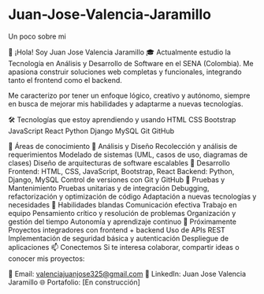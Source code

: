 # Juan-Jose-Valencia-Jaramillo
Un poco sobre mi

👋 ¡Hola! Soy Juan Jose Valencia Jaramillo
🎓 Actualmente estudio la Tecnología en Análisis y Desarrollo de Software en el SENA (Colombia). Me apasiona construir soluciones web completas y funcionales, integrando tanto el frontend como el backend.

Me caracterizo por tener un enfoque lógico, creativo y autónomo, siempre en busca de mejorar mis habilidades y adaptarme a nuevas tecnologías.

🛠 Tecnologías que estoy aprendiendo y usando
HTML CSS Bootstrap JavaScript React Python Django MySQL Git GitHub

🧠 Áreas de conocimiento
🔹 Análisis y Diseño
Recolección y análisis de requerimientos
Modelado de sistemas (UML, casos de uso, diagramas de clases)
Diseño de arquitecturas de software escalables
🔹 Desarrollo
Frontend: HTML, CSS, JavaScript, Bootstrap, React
Backend: Python, Django, MySQL
Control de versiones con Git y GitHub
🔹 Pruebas y Mantenimiento
Pruebas unitarias y de integración
Debugging, refactorización y optimización de código
Adaptación a nuevas tecnologías y necesidades
🤝 Habilidades blandas
Comunicación efectiva
Trabajo en equipo
Pensamiento crítico y resolución de problemas
Organización y gestión del tiempo
Autonomía y aprendizaje continuo
🚀 Próximamente
Proyectos integradores con frontend + backend
Uso de APIs REST
Implementación de seguridad básica y autenticación
Despliegue de aplicaciones
📫 Conectemos
Si te interesa colaborar, compartir ideas o conocer mis proyectos:

📧 Email: valenciajuanjose325@gmail.com 💼 LinkedIn: Juan Jose Valencia Jaramillo 🌐 Portafolio: [En construcción]
